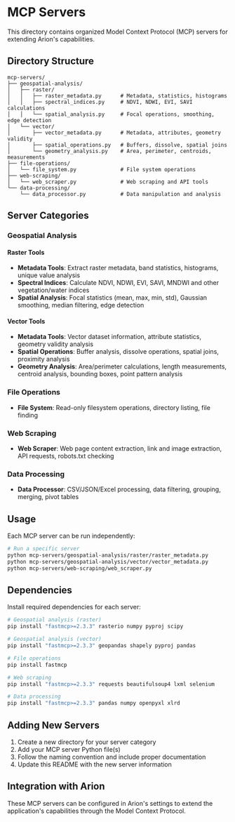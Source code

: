 # MCP Servers

This directory contains organized Model Context Protocol (MCP) servers for extending Arion's capabilities.

## Directory Structure

```
mcp-servers/
├── geospatial-analysis/
│   ├── raster/
│   │   ├── raster_metadata.py      # Metadata, statistics, histograms
│   │   ├── spectral_indices.py     # NDVI, NDWI, EVI, SAVI calculations
│   │   └── spatial_analysis.py     # Focal operations, smoothing, edge detection
│   └── vector/
│       ├── vector_metadata.py      # Metadata, attributes, geometry validity
│       ├── spatial_operations.py   # Buffers, dissolve, spatial joins
│       └── geometry_analysis.py    # Area, perimeter, centroids, measurements
├── file-operations/
│   └── file_system.py              # File system operations
├── web-scraping/
│   └── web_scraper.py              # Web scraping and API tools
└── data-processing/
    └── data_processor.py           # Data manipulation and analysis
```

## Server Categories

### Geospatial Analysis

#### Raster Tools
- **Metadata Tools**: Extract raster metadata, band statistics, histograms, unique value analysis
- **Spectral Indices**: Calculate NDVI, NDWI, EVI, SAVI, MNDWI and other vegetation/water indices
- **Spatial Analysis**: Focal statistics (mean, max, min, std), Gaussian smoothing, median filtering, edge detection

#### Vector Tools
- **Metadata Tools**: Vector dataset information, attribute statistics, geometry validity analysis
- **Spatial Operations**: Buffer analysis, dissolve operations, spatial joins, proximity analysis
- **Geometry Analysis**: Area/perimeter calculations, length measurements, centroid analysis, bounding boxes, point pattern analysis

### File Operations
- **File System**: Read-only filesystem operations, directory listing, file finding

### Web Scraping
- **Web Scraper**: Web page content extraction, link and image extraction, API requests, robots.txt checking

### Data Processing
- **Data Processor**: CSV/JSON/Excel processing, data filtering, grouping, merging, pivot tables

## Usage

Each MCP server can be run independently:

```bash
# Run a specific server
python mcp-servers/geospatial-analysis/raster/raster_metadata.py
python mcp-servers/geospatial-analysis/vector/vector_metadata.py
python mcp-servers/web-scraping/web_scraper.py
```

## Dependencies

Install required dependencies for each server:

```bash
# Geospatial analysis (raster)
pip install "fastmcp>=2.3.3" rasterio numpy pyproj scipy

# Geospatial analysis (vector)
pip install "fastmcp>=2.3.3" geopandas shapely pyproj pandas

# File operations
pip install fastmcp

# Web scraping
pip install "fastmcp>=2.3.3" requests beautifulsoup4 lxml selenium

# Data processing
pip install "fastmcp>=2.3.3" pandas numpy openpyxl xlrd
```

## Adding New Servers

1. Create a new directory for your server category
2. Add your MCP server Python file(s)
3. Follow the naming convention and include proper documentation
4. Update this README with the new server information

## Integration with Arion

These MCP servers can be configured in Arion's settings to extend the application's capabilities through the Model Context Protocol.